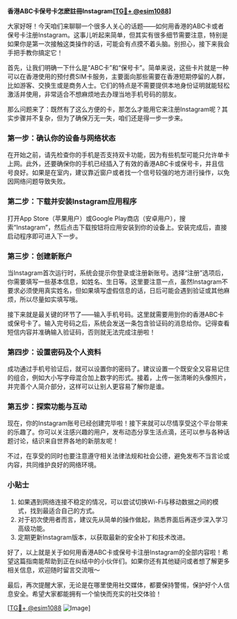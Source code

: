 **香港ABC卡保号卡怎麽註冊Instagram[[TG💪+ @esim1088](https://t.me/s/esim1088)]**

大家好呀！今天咱们来聊聊一个很多人关心的话题——如何用香港的ABC卡或者保号卡注册Instagram。这事儿听起来简单，但其实有很多细节需要注意，特别是如果你是第一次接触这类操作的话，可能会有点摸不着头脑。别担心，接下来我会手把手教你搞定它！

首先，让我们明确一下什么是“ABC卡”和“保号卡”。简单来说，这些卡片就是一种可以在香港使用的预付费SIM卡服务，主要面向那些需要在香港短期停留的人群，比如游客、交换生或是商务人士。它们的特点是不需要提供本地身份证明就能轻松激活并使用，非常适合不想麻烦地去办理当地手机号码的朋友。

那么问题来了：既然有了这么方便的卡，那怎么才能用它来注册Instagram呢？其实步骤并不复杂，但为了确保万无一失，咱们还是得一步一步来。

### 第一步：确认你的设备与网络状态

在开始之前，请先检查你的手机是否支持双卡功能，因为有些机型可能只允许单卡上网。此外，还要确保你的手机已经插入了有效的香港ABC卡或保号卡，并且信号良好。如果是在室内，建议靠近窗户或者找一个信号较强的地方进行操作，以免因网络问题导致失败。

### 第二步：下载并安装Instagram应用程序

打开App Store（苹果用户）或Google Play商店（安卓用户），搜索“Instagram”，然后点击下载按钮将应用安装到你的设备上。安装完成后，直接启动程序即可进入下一步。

### 第三步：创建新账户

当Instagram首次运行时，系统会提示你登录或注册新账号。选择“注册”选项后，你需要填写一些基本信息，如姓名、生日等。这里要注意一点，虽然Instagram不要求必须使用真实姓名，但如果填写虚假信息的话，日后可能会遇到验证或其他麻烦，所以尽量如实填写哦。

接下来就是最关键的环节了——输入手机号码。这里就需要用到你的香港ABC卡或保号卡了。输入完号码之后，系统会发送一条包含验证码的消息给你。记得查看短信内容并准确输入验证码，否则就无法完成注册啦！

### 第四步：设置密码及个人资料

成功通过手机号验证后，就可以设置你的密码了。建议设置一个既安全又容易记住的组合，例如大小写字母混合加上数字的形式。接着，上传一张清晰的头像照片，并完善个人简介部分，这样可以让别人更容易了解你是谁。

### 第五步：探索功能与互动

现在，你的Instagram账号已经创建完毕啦！接下来就可以尽情享受这个平台带来的乐趣了。你可以关注感兴趣的用户，发布动态分享生活点滴，还可以参与各种话题讨论，结识来自世界各地的新朋友呢！

不过，在享受的同时也要注意遵守相关法律法规和社会公德，避免发布不当言论或内容，共同维护良好的网络环境。

### 小贴士

1. 如果遇到网络连接不稳定的情况，可以尝试切换Wi-Fi与移动数据之间的模式，找到最适合自己的方式。
2. 对于初次使用者而言，建议先从简单的操作做起，熟悉界面后再逐步深入学习高级功能。
3. 定期更新Instagram版本，以获取最新的安全补丁和技术改进。

好了，以上就是关于如何用香港ABC卡或保号卡注册Instagram的全部内容啦！希望这篇指南能帮助到正在纠结中的小伙伴们。如果你还有其他疑问或者想了解更多相关信息，欢迎随时留言交流哦～

最后，再次提醒大家，无论是在哪里使用社交媒体，都要保持警惕，保护好个人信息安全。希望大家都能拥有一个愉快而充实的社交体验！

[[TG💪+ @esim1088](https://t.me/s/esim1088) ![Image](https://i.postimg.cc/4NQfJmqS/Snipaste-2025-05-13-00-14-12.png)]